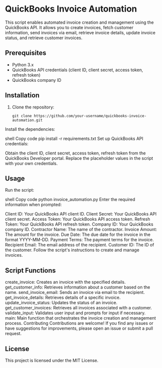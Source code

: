 # QuickBooks Invoice Automation

This script enables automated invoice creation and management using the QuickBooks API. It allows you to create invoices, fetch customer information, send invoices via email, retrieve invoice details, update invoice status, and retrieve customer invoices.

## Prerequisites

- Python 3.x
- QuickBooks API credentials (client ID, client secret, access token, refresh token)
- QuickBooks company ID

## Installation

1. Clone the repository:

   ```shell
   git clone https://github.com/your-username/quickbooks-invoice-automation.git

Install the dependencies:

shell
Copy code
pip install -r requirements.txt
Set up QuickBooks API credentials:

Obtain the client ID, client secret, access token, refresh token from the QuickBooks Developer portal.
Replace the placeholder values in the script with your own credentials.

## Usage
Run the script:

shell
Copy code
python invoice_automation.py
Enter the required information when prompted:

Client ID: Your QuickBooks API client ID.
Client Secret: Your QuickBooks API client secret.
Access Token: Your QuickBooks API access token.
Refresh Token: Your QuickBooks API refresh token.
Company ID: Your QuickBooks company ID.
Contractor Name: The name of the contractor.
Invoice Amount: The amount for the invoice.
Due Date: The due date for the invoice in the format YYYY-MM-DD.
Payment Terms: The payment terms for the invoice.
Recipient Email: The email address of the recipient.
Customer ID: The ID of the customer.
Follow the script's instructions to create and manage invoices.

## Script Functions
create_invoice: Creates an invoice with the specified details.
get_customer_info: Retrieves information about a customer based on the name.
send_invoice_email: Sends an invoice via email to the recipient.
get_invoice_details: Retrieves details of a specific invoice.
update_invoice_status: Updates the status of an invoice.
get_customer_invoices: Retrieves all invoices associated with a customer.
validate_input: Validates user input and prompts for input if necessary.
main: Main function that orchestrates the invoice creation and management process.
Contributing
Contributions are welcome! If you find any issues or have suggestions for improvements, please open an issue or submit a pull request.

## License
This project is licensed under the MIT License.
